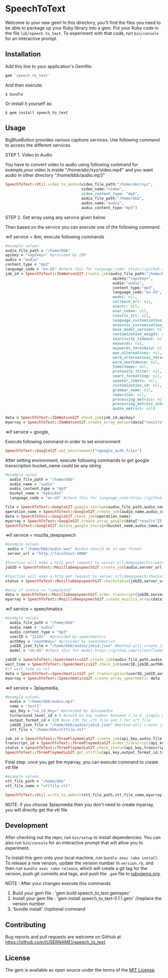 # SpeechToText

Welcome to your new gem! In this directory, you'll find the files you need to be able to package up your Ruby library into a gem. Put your Ruby code in the file `lib/speech_to_text`. To experiment with that code, run `bin/console` for an interactive prompt.


## Installation

Add this line to your application's Gemfile:

```ruby
gem 'speech_to_text'
```

And then execute:

    $ bundle

Or install it yourself as:

    $ gem install speech_to_text

## Usage
BigBlueButton provides various captions services.
Use following command to access the different services.

STEP 1. Video to Audio

You have to convert video to audio using following command
for example,your video is inside "/home/abc/xyz/video.mp4" and you want audio in other directory "/home/bbb/audio.mp3"
```ruby
SpeechToText::Util.video_to_audio(video_file_path:"/home/abc/xyz",
                                  video_name:"video",
                                  video_content_type: "mp4",
                                  audio_file_path:"/home/bbb",
                                  audio_name:"audio",
                                  audio_content_type:"mp3")
```
STEP 2. Get array using any service given below

Then based on the service you can execute one of the following command.

=>if service = ibm, execute following commands
```ruby
#example values
audio_file_path = "/home/bbb"
apikey = "<apikey>" #provided by IBM
audio = "audio"
content_type = "mp3"
language_code = "en-US" #check this for language_code: https://github.com/silentflameCR/text-track-service
job_id = SpeechToText::IbmWatsonS2T.create_job(audio_file_path:"/home/bbb",
                                                apikey:"<apikey>",
                                                audio:"audio",
                                                content_type:"mp3",
                                                language_code:"en-US",
                                                model: nil,
                                                callback_url: nil,
                                                events: nil,
                                                user_token: nil,
                                                results_ttl: nil,
                                                language_customization_id: nil,
                                                acoustic_customization_id: nil,
                                                base_model_version: nil,
                                                customization_weight: nil,
                                                inactivity_timeout: nil,
                                                keywords: nil,
                                                keywords_threshold: nil,
                                                max_alternatives: nil,
                                                word_alternatives_threshold: nil,
                                                word_confidence: nil,
                                                timestamps: nil,
                                                profanity_filter: nil,
                                                smart_formatting: nil,
                                                speaker_labels: nil,
                                                customization_id: nil,
                                                grammar_name: nil,
                                                redaction: nil,
                                                processing_metrics: nil,
                                                processing_metrics_interval: nil,
                                                audio_metrics: nil)

data = SpeechToText::IbmWatsonS2T.check_job(job_id,apikey)
myarray = SpeechToText::IbmWatsonS2T.create_array_watson(data["results"][0])
```

=>if service = google,

Execute following command in order to set environment
```ruby
SpeechToText::GoogleS2T.set_environment("<google_auth_file>")
```
After setting environment, execute following commands to get google transcription
bucket_name could be any string
```ruby
#example value
  audio_file_path = "/home/bbb"
  audio_name = "audio"
  audio_content_type = "mp3"
  bucket_name = "mybucket"
  language_code = "en-US" #check this for language_code:https://github.com/silentflameCR/text-track-service

file = SpeechToText::GoogleS2T.google_storage(audio_file_path,audio_name,audio_content_type,bucket_name)
operation_name = SpeechToText::GoogleS2T.create_job(audio_name,audio_content_type,bucket_name,language_code)
data = SpeechToText::GoogleS2T.check_job(operation_name)
myarray = SpeechToText::GoogleS2T.create_array_google(data["results"])
SpeechToText::GoogleS2T.delete_google_storage(bucket_name,audio_name,audio_content_type)
```

=>if service = mozilla_deepspeech

```ruby
#example values
 audio = "/home/bbb/audio.wav" #audio should be in wav format
 server_url = "http://localhost:4000"

#function will make a http post request to server_url/deepspeech/createjob
jobID = SpeechToText::MozillaDeepspeechS2T.create_job(audio,server_url,jobdetails_json)

#function will make a http get request to server_url/deepspeech/checkstatus/"<jobID>"
status = SpeechToText::MozillaDeepspeechS2T.checkstatus(jobID,server_url)

#only if status == "completed"
data = SpeechToText::MozillaDeepspeechS2T.order_transcript(jobID,server_url)
myarray = SpeechToText::MozillaDeepspeechS2T.create_mozilla_array(data)
```

=>if service = speechmatics

```ruby
#example values
  audio_file_path = "/home/bbb"
  audio_name = "audio"
  audio_content_type = "mp3"
  userID = "12345"  #provided by speechmetics
  authKey = "<authKey>" #provided by speechmatics
  jobID_json_file = "/home/bbb/audio/jobid.json" #method will create json file with job details
  model = "en-US" #check this for model:https://github.com/silentflameCR/text-track-service

jobID = SpeechToText::SpeechmaticsS2T.create_job(audio_file_path,audio_name,audio_content_type,userID,authKey,model,jobID_json_file)
wait_time = SpeechToText::SpeechmaticsS2T.check_job(userID,jobID,authKey)
#if wait_time is nil
data = SpeechToText::SpeechmaticsS2T.get_transcription(userID,jobID,authKey)
myarray = SpeechToText::SpeechmaticsS2T.create_array_speechmatic data
```

=>if service = 3playmedia,

```ruby
#example values,
  audio = "/home/bbb/audio.mp3"
  name = "test1"
  api_Key = "<a_id_Key>" #provided by 3playmedia
  turnaround_level_id = 5 #could be any number between 1 to 6. simply means the level of priority. 1 means lowest priority.
  output_format_id = 139 #use 139 for vtt file and 7 for srt file
  jobID_json_file = "/home/bbb/audio/jobid.json" #method will create json file with job details
  vtt_file = "/home/bbb/vttfile.vtt"

job_id = SpeechToText::ThreePlaymediaS2T.create_job(api_key,audio_file,name,jobID_json_file)
transcript_id = SpeechToText::ThreePlaymediaS2T.order_transcript(api_key,job_id,turnaround_level_id)
status = SpeechToText::ThreePlaymediaS2T.check_status(api_key,transcript_id)
SpeechToText::ThreePlaymediaS2T.get_vttfile(api_key,output_format_id,transcript_id,vtt_file)
```


Final step:
once you get the myarray, you can execute command to create vtt file

```ruby
#example values
vtt_file_path = "/home/bbb"
vtt_file_name = "vttfile.vtt"

SpeechToText::Util.write_to_webvtt(vtt_file_path,vtt_file_name,myarray)
```

NOTE: if you choose 3playmedia then you don't need to create myarray, you will directly get the vtt file
## Development

After checking out the repo, run `bin/setup` to install dependencies. You can also run `bin/console` for an interactive prompt that will allow you to experiment.

To install this gem onto your local machine, run `bundle exec rake install`. To release a new version, update the version number in `version.rb`, and then run `bundle exec rake release`, which will create a git tag for the version, push git commits and tags, and push the `.gem` file to [rubygems.org](https://rubygems.org).

NOTE : After your changes execute this commands
1. Build your gem file : 'gem build speech_to_text.gemspec'
2. Install your gem file : 'gem install speech_to_text-0.1.1.gem'                  //replace the version number
3. 'bundle install'                                                                //optional command

## Contributing

Bug reports and pull requests are welcome on GitHub at https://github.com/[USERNAME]/speech_to_text.

## License

The gem is available as open source under the terms of the [MIT License](https://opensource.org/licenses/MIT).
